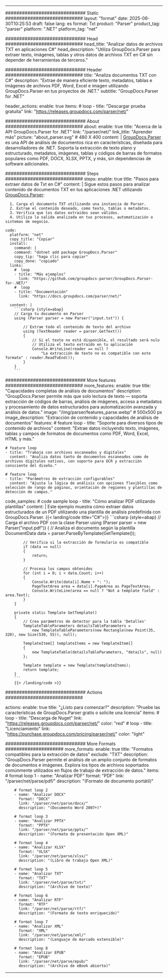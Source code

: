


---
############################# Static ############################
layout: "format"
date:  2025-06-30T10:25:53
draft: false
lang: es
format: Txt
product: "Parser"
product_tag: "parser"
platform: ".NET"
platform_tag: "net"

############################# Head ############################
head_title: "Analizar datos de archivos TXT en aplicaciones C#"
head_description: "Utiliza GroupDocs.Parser para extraer texto, imágenes, tablas y otros datos de archivos TXT en C# sin depender de herramientas de terceros."

############################# Header ############################
title: "Analiza documentos TXT con C#" 
description: "Extrae de manera eficiente texto, metadatos, tablas e imágenes de archivos PDF, Word, Excel e imagen utilizando GroupDocs.Parser en tus proyectos de .NET."
subtitle: "GroupDocs.Parser for .NET" 

header_actions:
  enable: true
  items:
    #  loop
    - title: "Descargar prueba gratuita"
      link: "https://releases.groupdocs.com/parser/net/"
      
############################# About ############################
about:
    enable: true
    title: "Acerca de la API GroupDocs.Parser for .NET"
    link: "/parser/net/"
    link_title: "Aprender más"
    picture: "about_parser.svg" # 480 X 400
    content: |
       [GroupDocs.Parser](/parser/net/) es una API de análisis de documentos rica en características, diseñada para desarrolladores de .NET. Soporta la extracción de texto plano y estructurado, metadatos, imágenes, tablas y códigos de barras de formatos populares como PDF, DOCX, XLSX, PPTX, y más, sin dependencias de software adicionales.

############################# Steps ############################
steps:
    enable: true
    title: "Pasos para extraer datos de Txt en C#"
    content: |
      Sigue estos pasos para analizar contenido de documentos TXT en tus aplicaciones .NET utilizando [GroupDocs.Parser](/parser/net/):
      
      1. Carga el documento TXT utilizando una instancia de Parser.
      2. Extrae el contenido deseado, como texto, tablas o metadatos.
      3. Verifica que los datos extraídos sean válidos.
      4. Utiliza la salida analizada en tus procesos, automatización o sistemas de negocio.
   
    code:
      platform: "net"
      copy_title: "Copiar"
      install:
        command: |
        command: "dotnet add package GroupDocs.Parser"
        copy_tip: "haga clic para copiar"
        copy_done: "copiado"
      links:
        #  loop
        - title: "Más ejemplos"
          link: "https://github.com/groupdocs-parser/GroupDocs.Parser-for-.NET/"
        #  loop
        - title: "Documentación"
          link: "https://docs.groupdocs.com/parser/net/"
          
      content: |
        ```csharp {style=abap}
        // Carga tu documento en Parser
        using (Parser parser = new Parser("input.txt")) {

            // Extrae todo el contenido de texto del archivo
            using (TextReader reader = parser.GetText()) 
            {
                // Si el texto no está disponible, el resultado será nulo
                // Utiliza el texto extraído en tu aplicación
                Console.WriteLine(reader == null ? 
                    "La extracción de texto no es compatible con este formato" : reader.ReadToEnd());
            }
        }
        ```  

############################# More features ############################
more_features:
  enable: true
  title: "Capacidades completas de análisis de documentos"
  description: "GroupDocs.Parser permite más que solo lectura de texto — soporta extracción de códigos de barras, análisis de imágenes, acceso a metadatos y procesamiento de datos estructurados para automatización avanzada y análisis de datos."
  image: "/img/parser/features_parse.webp" # 500x500 px
  image_description: "Extracción de contenido y capacidades de análisis de documentos"
  features:
    # feature loop
    - title: "Soporte para diversos tipos de contenido de archivos"
      content: "Extrae datos incluyendo texto, imágenes, tablas y campos de formatos de documentos como PDF, Word, Excel, HTML y más."

    # feature loop
    - title: "Trabaja con archivos escaneados y digitales"
      content: "Analiza datos tanto de documentos escaneados como de archivos digitales nativos, con soporte para OCR y extracción consciente del diseño."

    # feature loop
    - title: "Parámetros de extracción configurables"
      content: "Ajusta la lógica de análisis con opciones flexibles como selección de rango de páginas, orientación de regiones y plantillas de detección de campos."
      
  code_samples:
    # code sample loop
    - title: "Cómo analizar PDF utilizando plantillas"
      content: |
        Este ejemplo muestra cómo extraer datos estructurados de un PDF utilizando una plantilla de análisis predefinida con GroupDocs.Parser.
        {{< landing/code title="C#">}}
        ```csharp {style=abap}
        //  Carga el archivo PDF con la clase Parser
        using (Parser parser = new Parser("input.pdf"))
        {
            // Analiza el documento según la plantilla
            DocumentData data = parser.ParseByTemplate(GetTemplate());

            // Verifica si la extracción de formulario es compatible
            if (data == null)
            {
                return;
            }

            // Procesa los campos obtenidos
            for (int i = 0; i < data.Count; i++)
            {
                Console.Write(data[i].Name + ": ");
                PageTextArea area = data[i].PageArea as PageTextArea;
                Console.WriteLine(area == null ? "Not a template field" : area.Text);
            }
        }

        private static Template GetTemplate()
        {
            // Crea parámetros de detector para la tabla 'Detalles'
            TemplateTableParameters detailsTableParameters = 
                new TemplateTableParameters(new Rectangle(new Point(35, 320), new Size(530, 55)), null);

            TemplateItem[] templateItems = new TemplateItem[]
            {
                new TemplateTable(detailsTableParameters, "details", null)
            };

            Template template = new Template(templateItems);
            return template;
        }
        ```
        {{< /landing/code >}}


############################# Actions ############################

actions:
  enable: true
  title: "¿Listo para comenzar?"
  description: "Pruebe las características de GroupDocs.Parser gratis o solicite una licencia"
  items:
    #  loop
    - title: "Descarga de Nuget"
      link: "https://releases.groupdocs.com/parser/net/"
      color: "red"
        #  loop
    - title: "Licenciamiento"
      link: "https://purchase.groupdocs.com/pricing/parser/net/"
      color: "light"


############################# More Formats #####################
more_formats:
    enable: true
    title: "Formatos compatibles para la extracción de datos"
    exclude: "TXT"
    description: "GroupDocs.Parser permite el análisis de un amplio conjunto de formatos de documentos e imágenes. Explora los tipos de archivos soportados comúnmente utilizados en flujos de trabajo de extracción de datos."
    items: 
        # format loop 1
        - name: "Analizar PDF"
          format: "PDF"
          link: "/parser/net/parse/pdf/"
          description: "(Formato de documento portátil)"
          
        # format loop 2
        - name: "Analizar DOCX"
          format: "DOCX"
          link: "/parser/net/parse/docx/"
          description: "(Documento Word 2007+)"
          
        # format loop 3
        - name: "Analizar PPTX"
          format: "PPTX"
          link: "/parser/net/parse/pptx/"
          description: "(Formato de presentación Open XML)"
          
        # format loop 4
        - name: "Analizar XLSX"
          format: "XLSX"
          link: "/parser/net/parse/xlsx/"
          description: "(Libro de trabajo Open XML)"
          
        # format loop 5
        - name: "Analizar TXT"
          format: "TXT"
          link: "/parser/net/parse/txt/"
          description: "(Archivo de texto)"
          
        # format loop 6
        - name: "Analizar RTF"
          format: "RTF"
          link: "/parser/net/parse/rtf/"
          description: "(Formato de texto enriquecido)"
          
        # format loop 7
        - name: "Analizar XML"
          format: "XML"
          link: "/parser/net/parse/xml/"
          description: "(Lenguaje de marcado extensible)"
          
        # format loop 8
        - name: "Analizar EPUB"
          format: "EPUB"
          link: "/parser/net/parse/epub/"
          description: "(Archivo de eBook abierto)"
         
          

---